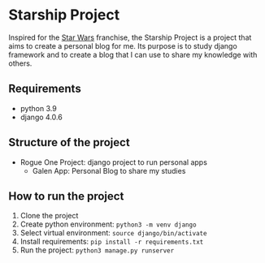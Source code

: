 # Starship Project

Inspired for the [Star Wars](https://en.wikipedia.org/wiki/Star_Wars) franchise, the Starship Project is a project that aims to create a personal blog for me. Its purpose is to study django framework and to create a blog that I can use to share my knowledge with others.

## Requirements

* python 3.9
* django 4.0.6

## Structure of the project

* Rogue One Project: django project to run personal apps
  * Galen App: Personal Blog to share my studies

## How to run the project

1. Clone the project
2. Create python environment: `python3 -m venv django`
3. Select virtual environment: `source django/bin/activate`
4. Install requirements: `pip install -r requirements.txt`
5. Run the project: `python3 manage.py runserver`
